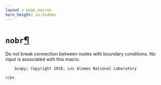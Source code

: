 ```yaml
---
layout : page_macros
hero_height: is-hidden
---
```


<h1><code class="docutils literal notranslate"><span class="pre">nobr</span></code><a class="headerlink" href="#nobr" title="Permalink to this headline">¶</a></h1>
<p>Do not break connection between nodes with boundary conditions. No input is associated with this macro.</p>
  <div role="contentinfo">
    <p>
        
        &copy; Copyright 2018, Los Alamos National Laboratory

    </p>
  </div>